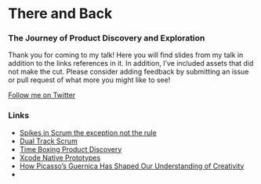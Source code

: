 # There and Back
### The Journey of Product Discovery and Exploration

Thank you for coming to my talk! Here you will find slides from my talk in addition to the links references in it. In addition, I’ve included assets that did not make the cut. Please consider adding feedback by submitting an issue or pull request of what more you might like to see!

[Follow me on Twitter][1]

### Links

- [Spikes in Scrum the exception not the rule][2]
- [Dual Track Scrum][3]
- [Time Boxing Product Discovery][4]
- [Xcode Native Prototypes][5]
- [How Picasso’s Guernica Has Shaped Our Understanding of Creativity][6]
- 

[1]:	http://davidhoang.com
[2]:	http://agileatlas.org/articles/item/spikes-in-scrum-the-exception-not-the-rule
[3]:	http://svpg.com/dual-track-scrum/
[4]:	http://svpg.com/time-boxing-product-discovery/
[5]:	http://davidhoang.com/2016/07/05/xcode-prototype-lembas/
[6]:	http://read.hipporeads.com/how-picassos-guernica-has-shaped-our-understanding-of-creativity/